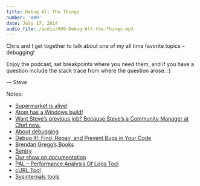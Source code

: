 ```yaml
---
title: Debug All The Things
number: '009'
date: July 17, 2014
audio_file: /audio/009-Debug-All-the-Things.mp3
---
```


Chris and I get together to talk about one of my all time favorite topics – debugging!

Enjoy the podcast, set breakpoints where you need them, and if you have a question include the stack trace from where the question arose. :)

— Steve

Notes:

* [Supermarket is alive!](https://supermarket.chef.io)
* [Atom has a Windows build!](https://atom.io/)
* [Want Steve’s previous job? Because Steve’s a Community Manager at Chef now.](http://careers.stackoverflow.com/jobs/61859/site-reliability-engineer-windows-powershell-stack-exchange)
* [About debugging](http://en.wikipedia.org/wiki/Debugging)
* [Debug It!: Find, Repair, and Prevent Bugs in Your Code](http://www.amazon.com/Debug-It-Prevent-Pragmatic-Programmers/dp/193435628X)
* [Brendan Gregg’s Books](http://www.amazon.com/Brendan-Gregg/e/B004GG0SEW/ref=ntt_athr_dp_pel_1)
* [Sentry](https://getsentry.com)
* [Our show on documentation](https://www.opsallthethings.com/podcast/003-documentation/)
* [PAL – Performance Analysis Of Logs Tool](https://pal.codeplex.com/)
* [cURL Tool](http://curl.haxx.se/)
* [Sysinternals tools](http://technet.microsoft.com/en-us/sysinternals/bb842062.aspx)
